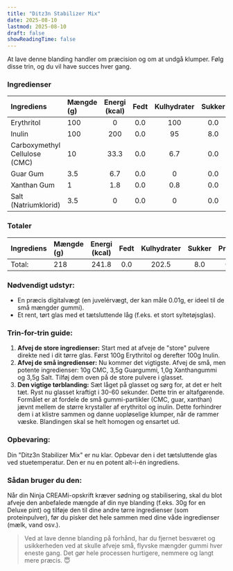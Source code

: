 ```yaml
---
title: "Ditz3n Stabilizer Mix"
date: 2025-08-10
lastmod: 2025-08-10
draft: false
showReadingTime: false
---
```


At lave denne blanding handler om præcision og om at undgå klumper. Følg disse trin, og du vil have succes hver gang.

### Ingredienser
| Ingrediens | Mængde (g) | Energi (kcal) | Fedt | Kulhydrater | Sukker | Protein | Salt | Total PAC | Total MSNF | Total HF |
|:---|:---|:---:|:---:|:---:|:---:|:---:|:---:|:---:|:---:|:---:|
| Erythritol | 100 | 0 | 0.0 | 100 | 0.0 | 0 | 0 | 280 | 100 | 0.0 |
| Inulin | 100 | 200 | 0.0 | 95 | 8.0 | 0 | 0 | 0.8 | 95 | 0.0 |
| Carboxymethyl Cellulose (CMC) | 10 | 33.3 | 0.0 | 6.7 | 0.0 | 0 | 2 | 0 | 6.7 | 0.0 |
| Guar Gum | 3.5 | 6.7 | 0.0 | 0 | 0.0 | 0.1 | 0 | 0 | 0.2 | 0.0 |
| Xanthan Gum | 1 | 1.8 | 0.0 | 0.8 | 0.0 | 0.1 | 0 | 0 | 0.9 | 0.0 |
| Salt (Natriumklorid) | 3.5 | 0 | 0.0 | 0 | 0.0 | 0 | 3.5 | 20.7 | 0 | 0.0 |

### Totaler
| Ingrediens | Mængde (g) | Energi (kcal) | Fedt | Kulhydrater | Sukker | Protein | Salt | Total PAC | Total MSNF | Total HF |
|:---|:---|:---:|:---:|:---:|:---:|:---:|:---:|:---:|:---:|:---:|
| Total: | 218 | 241.8 | 0.0 | 202.5 | 8.0 | 0.2 | 5.5 | 301.5 | 202.7 | 0.0 |

### Nødvendigt udstyr:
- En præcis digitalvægt (en juvelérvægt, der kan måle 0.01g, er ideel til de små mængder gummi).
- Et rent, tørt glas med et tætsluttende låg (f.eks. et stort syltetøjsglas).

### Trin-for-trin guide:
1.  **Afvej de store ingredienser:** Start med at afveje de "store" pulvere direkte ned i dit tørre glas. Først 100g Erythritol og derefter 100g Inulin.
2.  **Afvej de små ingredienser:** Nu kommer det vigtigste. Afvej de små, men potente ingredienser: 10g CMC, 3,5g Guargummi, 1,0g Xanthangummi og 3,5g Salt. Tilføj dem oven på de store pulvere i glasset.
3.  **Den vigtige tørblanding:** Sæt låget på glasset og sørg for, at det er helt tæt. Ryst nu glasset kraftigt i 30-60 sekunder. Dette trin er altafgørende. Formålet er at fordele de små gummi-partikler (CMC, guar, xanthan) jævnt mellem de større krystaller af erythritol og inulin. Dette forhindrer dem i at klistre sammen og danne uopløselige klumper, når de rammer væske. Blandingen skal se helt homogen og ensartet ud.

### Opbevaring:
Din "Ditz3n Stabilizer Mix" er nu klar. Opbevar den i det tætsluttende glas ved stuetemperatur. Den er nu en potent alt-i-én ingrediens.

### Sådan bruger du den:
Når din Ninja CREAMi-opskrift kræver sødning og stabilisering, skal du blot afveje den anbefalede mængde af din nye blanding (f.eks. 30g for en Deluxe pint) og tilføje den til dine andre tørre ingredienser (som proteinpulver), før du pisker det hele sammen med dine våde ingredienser (mælk, vand osv.).

> Ved at lave denne blanding på forhånd, har du fjernet besværet og usikkerheden ved at skulle afveje små, flyvske mængder gummi hver eneste gang. Det gør hele processen hurtigere, nemmere og langt mere præcis. 😇
